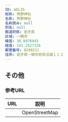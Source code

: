 ```yaml
---
ID: mDL3S
総称: 熊野神社
名称: 熊野神社
名称読み: null
別名: null
都道府県: 岩手県
区域: 一関市
緯度: 38.8976943
経度: 141.2527326
郵便番号: 0290211
住所: 岩手県一関市弥栄沼畑１１２
---
```


## その他

### 参考URL

| URL | 説明          |
| --- | ------------- |
|     | OpenStreetMap |
